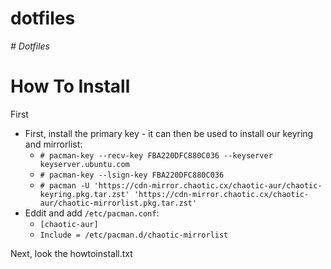 # dotfiles 
<em> # Dotfiles </em>
<h1>How To Install</h1>

First 

- First, install the primary key - it can then be used to install our keyring and mirrorlist:
  - `# pacman-key --recv-key FBA220DFC880C036 --keyserver keyserver.ubuntu.com`
  - `# pacman-key --lsign-key FBA220DFC880C036`
  - `# pacman -U 'https://cdn-mirror.chaotic.cx/chaotic-aur/chaotic-keyring.pkg.tar.zst' 'https://cdn-mirror.chaotic.cx/chaotic-aur/chaotic-mirrorlist.pkg.tar.zst'`
- Eddit and add `/etc/pacman.conf`:
  - `[chaotic-aur]`
  - `Include = /etc/pacman.d/chaotic-mirrorlist`

Next, look the howtoinstall.txt
